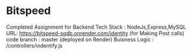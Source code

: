 # Bitspeed
Completed Assignment for Backend
Tech Stack : NodeJs,Express,MySQL
URL: https://bitspeed-sqdb.onrender.com/identity (for Making Post calls)
code branch : master (deployed on Render)
Buisness Logic : /controllers/indentify.js
